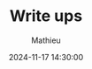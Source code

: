 ---
title: "Write ups"
type: "section"
date: 2024-11-17 14:30:00
author: "Mathieu"
description: ""
layout: "articles"  # Optionnel : définit le layout utilisé pour cette page
---